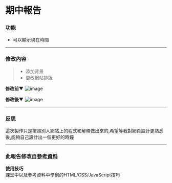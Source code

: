 # 期中報告

### 功能
* 可以顯示現在時間

***

### 修改內容
> * 添加背景
> * 更改網站排版

**修改前▼**
![image](https://user-images.githubusercontent.com/99935364/173391881-f1f8f569-f281-4ebe-bb4c-508a3762cd27.png)  

**修改後▼**
![image](https://user-images.githubusercontent.com/99935364/173392339-fa2cbab8-2b43-4d30-a0a4-aaf4068cab39.png)

***

### 反思
這次製作只是按照別人網站上的程式和解釋做出來的,希望等我對網頁設計更熟悉後,能夠自己設計出一個更好的時鐘

***

### 此報告修改自[參考資料](https://matthung0807.blogspot.com/2017/08/javascript.html)
**使用技巧**  
課堂中以及參考資料中學到的HTML/CSS/JavaScript技巧
